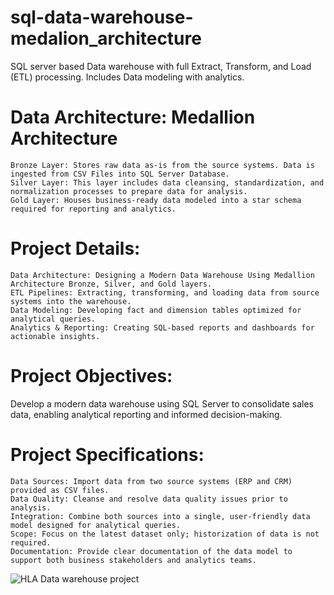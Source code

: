 # sql-data-warehouse-medalion_architecture
SQL server based Data warehouse  with full Extract, Transform, and Load (ETL) processing. Includes Data modeling with analytics.


# Data Architecture: Medallion Architecture

    Bronze Layer: Stores raw data as-is from the source systems. Data is ingested from CSV Files into SQL Server Database.
    Silver Layer: This layer includes data cleansing, standardization, and normalization processes to prepare data for analysis.
    Gold Layer: Houses business-ready data modeled into a star schema required for reporting and analytics.

# Project Details:

  
    Data Architecture: Designing a Modern Data Warehouse Using Medallion Architecture Bronze, Silver, and Gold layers.
    ETL Pipelines: Extracting, transforming, and loading data from source systems into the warehouse.
    Data Modeling: Developing fact and dimension tables optimized for analytical queries.
    Analytics & Reporting: Creating SQL-based reports and dashboards for actionable insights.

# Project Objectives:

  Develop a modern data warehouse using SQL Server to consolidate sales data, enabling analytical reporting and informed decision-making.

# Project Specifications:
    
    Data Sources: Import data from two source systems (ERP and CRM) provided as CSV files.
    Data Quality: Cleanse and resolve data quality issues prior to analysis.
    Integration: Combine both sources into a single, user-friendly data model designed for analytical queries.
    Scope: Focus on the latest dataset only; historization of data is not required.
    Documentation: Provide clear documentation of the data model to support both business stakeholders and analytics teams.





![HLA Data warehouse project](https://github.com/user-attachments/assets/70957331-d094-4065-a184-fc975ec87a35)
